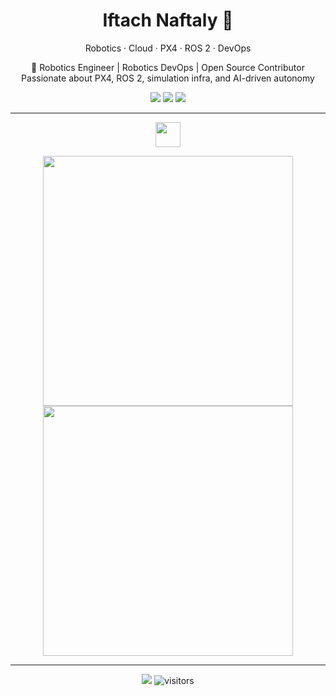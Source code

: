 
<h1 align="center">Iftach Naftaly 🤖</h1>
<p align="center">
  Robotics · Cloud · PX4 · ROS 2 · DevOps
</p>

<p align="center">
  🚀 Robotics Engineer | Robotics DevOps | Open Source Contributor <br>
  Passionate about PX4, ROS 2, simulation infra, and AI-driven autonomy
</p>

<p align="center">
  <a href="mailto:iftahnaf@proton.me"><img src="https://img.shields.io/badge/Email-ProtonMail-8B89CC?style=for-the-badge&logo=protonmail&logoColor=white"/></a>
  <a href="https://www.linkedin.com/in/iftach-naftaly-159075146/"><img src="https://img.shields.io/badge/LinkedIn-iftachnaftaly-0A66C2?style=for-the-badge&logo=linkedin&logoColor=white"/></a>
  <a href="https://github.com/iftahnaf"><img src="https://img.shields.io/badge/GitHub-iftahnaf-181717?style=for-the-badge&logo=github&logoColor=white"/></a>
</p>

---

<p align="center">
  <img src="https://skillicons.dev/icons?i=python,cpp,c,ros,matlab,docker,vscode" height="40"/>
</p>

<p align="center">
  <img src="https://github-readme-stats.vercel.app/api?username=iftahnaf&show_icons=true&theme=onedark" width="400"/>
  <img src="https://github-profile-summary-cards.vercel.app/api/cards/profile-details?username=iftahnaf&theme=onedark" width="400"/>
</p>

---

<p align="center">
  <a href="https://github.com/iftahnaf"><img src="https://img.shields.io/github/followers/iftahnaf?label=GitHub%20Followers&style=social"></a>
  <img src="https://vbr.nathanchung.dev/badge?page_id=iftahnaf.iftahnaf&color=00cf00" alt="visitors"/>
</p>
